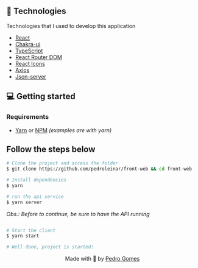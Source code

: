 ## 🚀 Technologies

Technologies that I used to develop this application

- [React](https://reactjs.org)
- [Chakra-ui](https://chakra-ui.com)
- [TypeScript](https://www.typescriptlang.org/)
- [React Router DOM](https://reacttraining.com/react-router/)
- [React Icons](https://react-icons.netlify.com/#/)
- [Axios](https://github.com/axios/axios)
- [Json-server](https://github.com/typicode/json-server)

## 💻 Getting started

### Requirements

- [Yarn](https://classic.yarnpkg.com/) or [NPM](https://www.npmjs.com/) _(examples are with yarn)_

## Follow the steps below

```bash
# Clone the project and access the folder
$ git clone https://github.com/pedroleinar/front-web && cd front-web
```

```bash
# Install dependencies
$ yarn
```

```bash
# run the api service
$ yarn server
```

_Obs.: Before to continue, be sure to have the API running_

```bash

# Start the client
$ yarn start

# Well done, project is started!

```

<p align="center">
  Made with 💜 by <a href="https://www.linkedin.com/in/pedroleinar/">Pedro Gomes</a>
</p>
